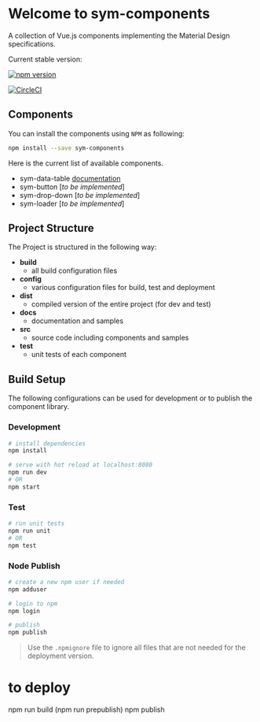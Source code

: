 # Welcome to sym-components

A collection of Vue.js components implementing the Material Design specifications.

Current stable version:

[![npm version](https://badge.fury.io/js/sym-components.svg)](https://badge.fury.io/js/sym-components)

[![CircleCI](https://circleci.com/gh/raffaeu/sym-components/tree/master.svg?style=svg)](https://circleci.com/gh/raffaeu/sym-components/tree/master)

## Components

You can install the components using `NPM` as following:

```bash
npm install --save sym-components
```

Here is the current list of available components.

- sym-data-table [documentation](docs/SymDataTable.md)
- sym-button [*to be implemented*]
- sym-drop-down [*to be implemented*]
- sym-loader [*to be implemented*]

## Project Structure

The Project is structured in the following way:

- **build**
  - all build configuration files
- **config**
  - various configuration files for build, test and deployment
- **dist**
  - compiled version of the entire project (for dev and test)
- **docs**
  - documentation and samples
- **src**
  - source code including components and samples
- **test**
  - unit tests of each component

## Build Setup

The following configurations can be used for development or to publish the component library.

### Development

``` bash
# install dependencies
npm install

# serve with hot reload at localhost:8080
npm run dev
# OR
npm start
```

### Test

```bash
# run unit tests
npm run unit
# OR
npm test
```

### Node Publish

```bash
# create a new npm user if needed
npm adduser

# login to npm
npm login

# publish
npm publish
```

> Use the `.npmignore` file to ignore all files that are not needed for the deployment version. 

# to deploy
npm run build
(npm run prepublish)
npm publish